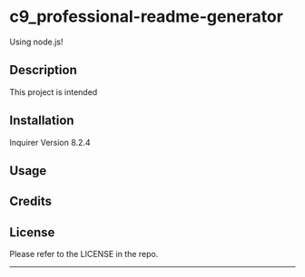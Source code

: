 # c9_professional-readme-generator
Using node.js!

## Description

This project is intended 

## Installation

Inquirer Version 8.2.4

## Usage

 

## Credits



## License
Please refer to the LICENSE in the repo.

---
